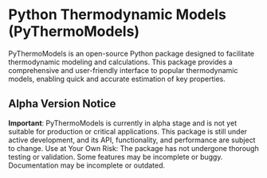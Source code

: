 # Python Thermodynamic Models (PyThermoModels)

PyThermoModels is an open-source Python package designed to facilitate thermodynamic modeling and calculations. This package provides a comprehensive and user-friendly interface to popular thermodynamic models, enabling quick and accurate estimation of key properties.

## Alpha Version Notice

**Important**: PyThermoModels is currently in alpha stage and is not yet suitable for production or critical applications. This package is still under active development, and its API, functionality, and performance are subject to change.
Use at Your Own Risk:
The package has not undergone thorough testing or validation.
Some features may be incomplete or buggy.
Documentation may be incomplete or outdated.